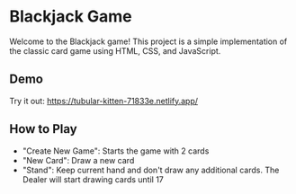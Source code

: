 # Blackjack Game

Welcome to the Blackjack game! This project is a simple implementation of the classic card game using HTML, CSS, and JavaScript.

## Demo
Try it out: https://tubular-kitten-71833e.netlify.app/

## How to Play
- "Create New Game": Starts the game with 2 cards
- "New Card": Draw a new card
- "Stand": Keep current hand and don't draw any additional cards. The Dealer will start drawing cards until 17



